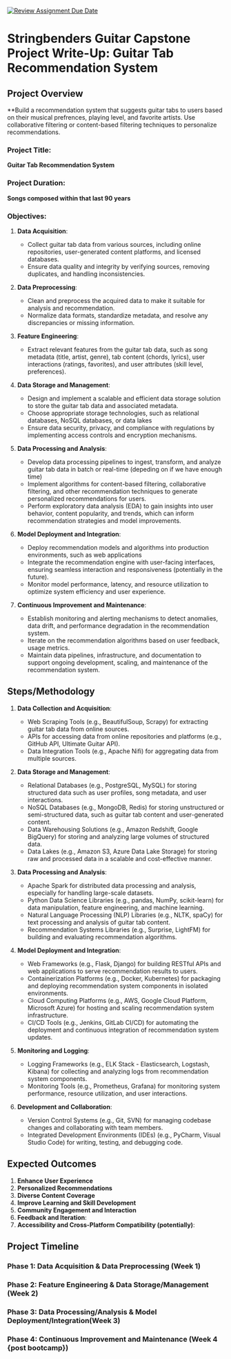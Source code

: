 [![Review Assignment Due Date](https://classroom.github.com/assets/deadline-readme-button-24ddc0f5d75046c5622901739e7c5dd533143b0c8e959d652212380cedb1ea36.svg)](https://classroom.github.com/a/1lXY_Wlg)

# Stringbenders Guitar Capstone Project Write-Up: Guitar Tab Recommendation System

## Project Overview
**Build a recommendation system that suggests guitar tabs to users based on their musical prefrences, playing level, and favorite artists. Use collaborative filtering or content-based filtering techniques to personalize recommendations.

### Project Title:
**Guitar Tab Recommendation System**

### Project Duration:
**Songs composed within that last 90 years**

### Objectives:
1. **Data Acquisition**:
   - Collect guitar tab data from various sources, including online repositories, user-generated content platforms, and licensed databases.
   - Ensure data quality and integrity by verifying sources, removing duplicates, and handling inconsistencies.

2. **Data Preprocessing**:
   - Clean and preprocess the acquired data to make it suitable for analysis and recommendation.
   - Normalize data formats, standardize metadata, and resolve any discrepancies or missing information.

3. **Feature Engineering**:
   - Extract relevant features from the guitar tab data, such as song metadata (title, artist, genre), tab content (chords, lyrics), user interactions (ratings, favorites), and user attributes (skill level, preferences).

4. **Data Storage and Management**:
   - Design and implement a scalable and efficient data storage solution to store the guitar tab data and associated metadata.
   - Choose appropriate storage technologies, such as relational databases, NoSQL databases, or data lakes
   - Ensure data security, privacy, and compliance with regulations by implementing access controls and encryption mechanisms.

5. **Data Processing and Analysis**:
   - Develop data processing pipelines to ingest, transform, and analyze guitar tab data in batch or real-time (depeding on if we have enough time)
   - Implement algorithms for content-based filtering, collaborative filtering, and other recommendation techniques to generate personalized recommendations for users.
   - Perform exploratory data analysis (EDA) to gain insights into user behavior, content popularity, and trends, which can inform recommendation strategies and model improvements.

6. **Model Deployment and Integration**:
   - Deploy recommendation models and algorithms into production environments, such as web applications
   - Integrate the recommendation engine with user-facing interfaces, ensuring seamless interaction and responsiveness (potentially in the future).
   - Monitor model performance, latency, and resource utilization to optimize system efficiency and user experience.

7. **Continuous Improvement and Maintenance**:
   - Establish monitoring and alerting mechanisms to detect anomalies, data drift, and performance degradation in the recommendation system.
   - Iterate on the recommendation algorithms based on user feedback, usage metrics.
   - Maintain data pipelines, infrastructure, and documentation to support ongoing development, scaling, and maintenance of the recommendation system.

## Steps/Methodology

1. **Data Collection and Acquisition**:
   - Web Scraping Tools (e.g., BeautifulSoup, Scrapy) for extracting guitar tab data from online sources.
   - APIs for accessing data from online repositories and platforms (e.g., GitHub API, Ultimate Guitar API).
   - Data Integration Tools (e.g., Apache Nifi) for aggregating data from multiple sources.

2. **Data Storage and Management**:
   - Relational Databases (e.g., PostgreSQL, MySQL) for storing structured data such as user profiles, song metadata, and user interactions.
   - NoSQL Databases (e.g., MongoDB, Redis) for storing unstructured or semi-structured data, such as guitar tab content and user-generated content.
   - Data Warehousing Solutions (e.g., Amazon Redshift, Google BigQuery) for storing and analyzing large volumes of structured data.
   - Data Lakes (e.g., Amazon S3, Azure Data Lake Storage) for storing raw and processed data in a scalable and cost-effective manner.

3. **Data Processing and Analysis**:
   - Apache Spark for distributed data processing and analysis, especially for handling large-scale datasets.
   - Python Data Science Libraries (e.g., pandas, NumPy, scikit-learn) for data manipulation, feature engineering, and machine learning.
   - Natural Language Processing (NLP) Libraries (e.g., NLTK, spaCy) for text processing and analysis of guitar tab content.
   - Recommendation Systems Libraries (e.g., Surprise, LightFM) for building and evaluating recommendation algorithms.

4. **Model Deployment and Integration**:
   - Web Frameworks (e.g., Flask, Django) for building RESTful APIs and web applications to serve recommendation results to users.
   - Containerization Platforms (e.g., Docker, Kubernetes) for packaging and deploying recommendation system components in isolated environments.
   - Cloud Computing Platforms (e.g., AWS, Google Cloud Platform, Microsoft Azure) for hosting and scaling recommendation system infrastructure.
   - CI/CD Tools (e.g., Jenkins, GitLab CI/CD) for automating the deployment and continuous integration of recommendation system updates.

5. **Monitoring and Logging**:
   - Logging Frameworks (e.g., ELK Stack - Elasticsearch, Logstash, Kibana) for collecting and analyzing logs from recommendation system components.
   - Monitoring Tools (e.g., Prometheus, Grafana) for monitoring system performance, resource utilization, and user interactions.

6. **Development and Collaboration**:
   - Version Control Systems (e.g., Git, SVN) for managing codebase changes and collaborating with team members.
   - Integrated Development Environments (IDEs) (e.g., PyCharm, Visual Studio Code) for writing, testing, and debugging code.

## Expected Outcomes

1. **Enhance User Experience** 
2. **Personalized Recommendations**
3. **Diverse Content Coverage**
4. **Improve Learning and Skill Development**
5. **Community Engagement and Interaction**
6. **Feedback and Iteration**:
7. **Accessibility and Cross-Platform Compatibility (potentially)**:

## Project Timeline

### Phase 1: Data Acquisition & Data Preprocessing (Week 1)
### Phase 2: Feature Engineering & Data Storage/Management (Week 2)
### Phase 3: Data Processing/Analysis & Model Deployment/Integration(Week 3)
### Phase 4: Continuous Improvement and Maintenance (Week 4 {post bootcamp})
